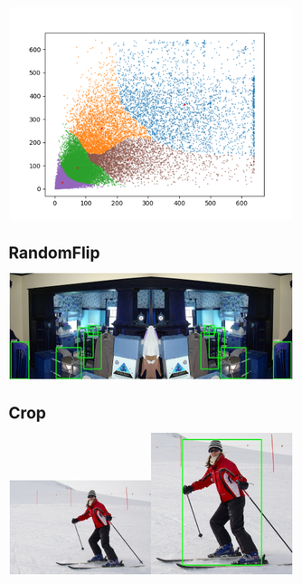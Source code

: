 <p align="center"><img src="cluster.png" width="500"/></p>

# RandomFlip

<p align="center"><img src="yolov1/dataset/initial.jpg" width="250"/><img src="yolov1/dataset/flip.jpg" width="250"/></p>

# Crop

<p align="center"><img src="augmentations/initial.jpg" width="250"/><img src="augmentations/crop.jpg" width="250"/></p>